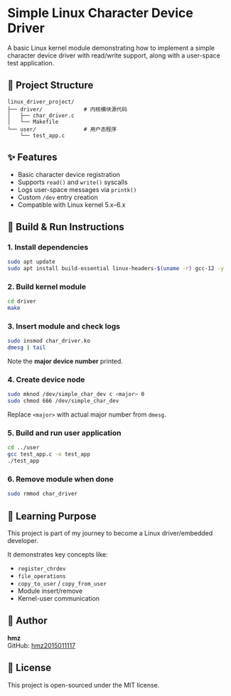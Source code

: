 # Simple Linux Character Device Driver

A basic Linux kernel module demonstrating how to implement a simple character device driver with read/write support, along with a user-space test application.

## 📁 Project Structure

```
linux_driver_project/
├── driver/             # 内核模块源代码
│   ├── char_driver.c
│   └── Makefile
└── user/               # 用户态程序
    └── test_app.c
```

## ✨ Features

- Basic character device registration
- Supports `read()` and `write()` syscalls
- Logs user-space messages via `printk()`
- Custom `/dev` entry creation
- Compatible with Linux kernel 5.x–6.x

## 🔧 Build & Run Instructions

### 1. Install dependencies

```bash
sudo apt update
sudo apt install build-essential linux-headers-$(uname -r) gcc-12 -y
```

### 2. Build kernel module

```bash
cd driver
make
```

### 3. Insert module and check logs

```bash
sudo insmod char_driver.ko
dmesg | tail
```

Note the **major device number** printed.

### 4. Create device node

```bash
sudo mknod /dev/simple_char_dev c <major> 0
sudo chmod 666 /dev/simple_char_dev
```

Replace `<major>` with actual major number from `dmesg`.

### 5. Build and run user application

```bash
cd ../user
gcc test_app.c -o test_app
./test_app
```

### 6. Remove module when done

```bash
sudo rmmod char_driver
```

## 🧠 Learning Purpose

This project is part of my journey to become a Linux driver/embedded developer.

It demonstrates key concepts like:

- `register_chrdev`
- `file_operations`
- `copy_to_user` / `copy_from_user`
- Module insert/remove
- Kernel-user communication

## 👤 Author

**hmz**  
GitHub: [hmz2015011117](https://github.com/hmz2015011117)

## 📄 License

This project is open-sourced under the MIT license.

